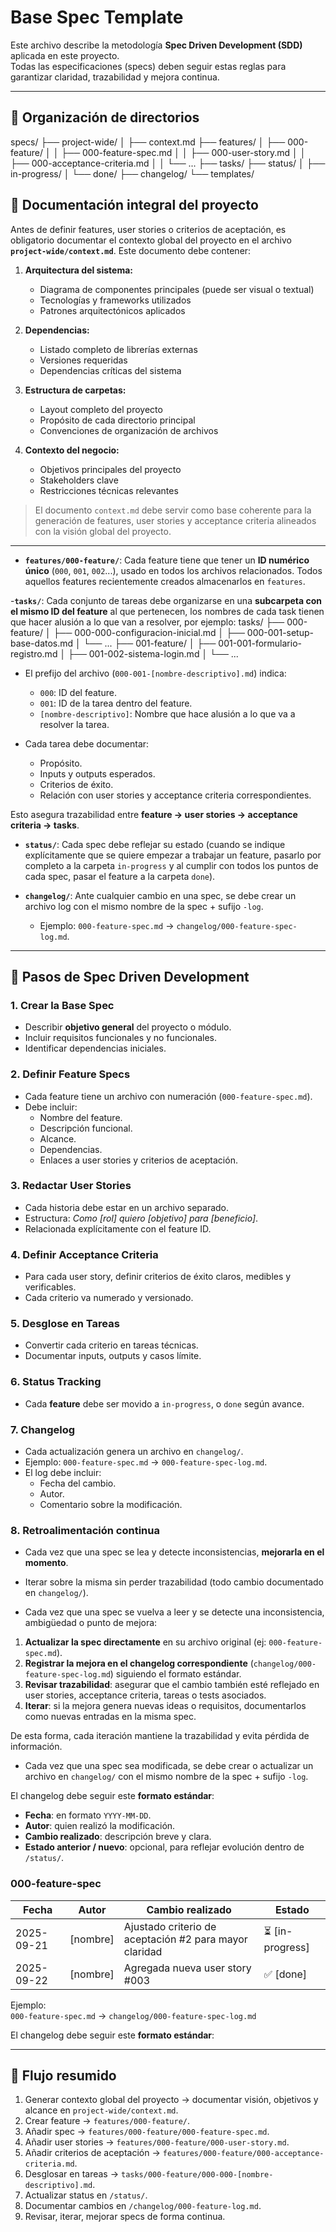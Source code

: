 # Base Spec Template

Este archivo describe la metodología **Spec Driven Development (SDD)** aplicada en este proyecto.  
Todas las especificaciones (specs) deben seguir estas reglas para garantizar claridad, trazabilidad y mejora continua.

---

## 📂 Organización de directorios

specs/
├── project-wide/
│ ├── context.md
├── features/
│ ├── 000-feature/
│ │ ├── 000-feature-spec.md
│ │ ├── 000-user-story.md
│ │ ├── 000-acceptance-criteria.md
│ │ └── ...
├── tasks/
├── status/
│ ├── in-progress/
│ └── done/
├── changelog/
└── templates/

## 📄 Documentación integral del proyecto

Antes de definir features, user stories o criterios de aceptación, es obligatorio documentar el contexto global del proyecto en el archivo **`project-wide/context.md`**. Este documento debe contener:

1. **Arquitectura del sistema:**

    - Diagrama de componentes principales (puede ser visual o textual)
    - Tecnologías y frameworks utilizados
    - Patrones arquitectónicos aplicados

2. **Dependencias:**

    - Listado completo de librerías externas
    - Versiones requeridas
    - Dependencias críticas del sistema

3. **Estructura de carpetas:**

    - Layout completo del proyecto
    - Propósito de cada directorio principal
    - Convenciones de organización de archivos

4. **Contexto del negocio:**
    - Objetivos principales del proyecto
    - Stakeholders clave
    - Restricciones técnicas relevantes

> El documento `context.md` debe servir como base coherente para la generación de features, user stories y acceptance criteria alineados con la visión global del proyecto.

---

-   **`features/000-feature/`**: Cada feature tiene que tener un **ID numérico único** (`000`, `001`, `002`...), usado en todos los archivos relacionados. Todos aquellos features recientemente creados almacenarlos en `features`.

-**`tasks/`**: Cada conjunto de tareas debe organizarse en una **subcarpeta con el mismo ID del feature** al que pertenecen, los nombres de cada task tienen que hacer alusión a lo que van a resolver, por ejemplo:
tasks/
├── 000-feature/
│ ├── 000-000-configuracion-inicial.md
│ ├── 000-001-setup-base-datos.md
│ └── ...
├── 001-feature/
│ ├── 001-001-formulario-registro.md
│ ├── 001-002-sistema-login.md
│ └── ...

-   El prefijo del archivo (`000-001-[nombre-descriptivo].md`) indica:

    -   `000`: ID del feature.
    -   `001`: ID de la tarea dentro del feature.
    -   `[nombre-descriptivo]`: Nombre que hace alusión a lo que va a resolver la tarea.

-   Cada tarea debe documentar:
    -   Propósito.
    -   Inputs y outputs esperados.
    -   Criterios de éxito.
    -   Relación con user stories y acceptance criteria correspondientes.

Esto asegura trazabilidad entre **feature → user stories → acceptance criteria → tasks**.

-   **`status/`**: Cada spec debe reflejar su estado (cuando se indique explícitamente que se quiere empezar a trabajar un feature, pasarlo por completo a la carpeta `in-progress` y al cumplir con todos los puntos de cada spec, pasar el feature a la carpeta `done`).

-   **`changelog/`**: Ante cualquier cambio en una spec, se debe crear un archivo log con el mismo nombre de la spec + sufijo `-log`.
    -   Ejemplo: `000-feature-spec.md` → `changelog/000-feature-spec-log.md`.

---

## 📑 Pasos de Spec Driven Development

### 1. Crear la **Base Spec**

-   Describir **objetivo general** del proyecto o módulo.
-   Incluir requisitos funcionales y no funcionales.
-   Identificar dependencias iniciales.

### 2. Definir **Feature Specs**

-   Cada feature tiene un archivo con numeración (`000-feature-spec.md`).
-   Debe incluir:
    -   Nombre del feature.
    -   Descripción funcional.
    -   Alcance.
    -   Dependencias.
    -   Enlaces a user stories y criterios de aceptación.

### 3. Redactar **User Stories**

-   Cada historia debe estar en un archivo separado.
-   Estructura: _Como [rol] quiero [objetivo] para [beneficio]_.
-   Relacionada explícitamente con el feature ID.

### 4. Definir **Acceptance Criteria**

-   Para cada user story, definir criterios de éxito claros, medibles y verificables.
-   Cada criterio va numerado y versionado.

### 5. Desglose en **Tareas**

-   Convertir cada criterio en tareas técnicas.
-   Documentar inputs, outputs y casos límite.

### 6. **Status Tracking**

-   Cada **feature** debe ser movido a `in-progress`, o `done` según avance.

### 7. **Changelog**

-   Cada actualización genera un archivo en `changelog/`.
-   Ejemplo: `000-feature-spec.md` → `000-feature-spec-log.md`.
-   El log debe incluir:
    -   Fecha del cambio.
    -   Autor.
    -   Comentario sobre la modificación.

### 8. **Retroalimentación continua**

-   Cada vez que una spec se lea y detecte inconsistencias, **mejorarla en el momento**.
-   Iterar sobre la misma sin perder trazabilidad (todo cambio documentado en `changelog/`).

-   Cada vez que una spec se vuelva a leer y se detecte una inconsistencia, ambigüedad o punto de mejora:

1. **Actualizar la spec directamente** en su archivo original (ej: `000-feature-spec.md`).
2. **Registrar la mejora en el changelog correspondiente** (`changelog/000-feature-spec-log.md`) siguiendo el formato estándar.
3. **Revisar trazabilidad**: asegurar que el cambio también esté reflejado en user stories, acceptance criteria, tareas o tests asociados.
4. **Iterar**: si la mejora genera nuevas ideas o requisitos, documentarlos como nuevas entradas en la misma spec.

De esta forma, cada iteración mantiene la trazabilidad y evita pérdida de información.

-   Cada vez que una spec sea modificada, se debe crear o actualizar un archivo en `changelog/` con el mismo nombre de la spec + sufijo `-log`.

El changelog debe seguir este **formato estándar**:

-   **Fecha**: en formato `YYYY-MM-DD`.
-   **Autor**: quien realizó la modificación.
-   **Cambio realizado**: descripción breve y clara.
-   **Estado anterior / nuevo**: opcional, para reflejar evolución dentro de `/status/`.

### 000-feature-spec

| Fecha      | Autor    | Cambio realizado                                       | Estado           |
| ---------- | -------- | ------------------------------------------------------ | ---------------- |
| 2025-09-21 | [nombre] | Ajustado criterio de aceptación #2 para mayor claridad | ⏳ [in-progress] |
| 2025-09-22 | [nombre] | Agregada nueva user story #003                         | ✅ [done]        |

Ejemplo:  
`000-feature-spec.md` → `changelog/000-feature-spec-log.md`

El changelog debe seguir este **formato estándar**:

---

## 🔄 Flujo resumido

1. Generar contexto global del proyecto → documentar visión, objetivos y alcance en `project-wide/context.md`.
2. Crear feature → `features/000-feature/`.
3. Añadir spec → `features/000-feature/000-feature-spec.md`.
4. Añadir user stories → `features/000-feature/000-user-story.md`.
5. Añadir criterios de aceptación → `features/000-feature/000-acceptance-criteria.md`.
6. Desglosar en tareas → `tasks/000-feature/000-000-[nombre-descriptivo].md`.
7. Actualizar status en `/status/`.
8. Documentar cambios en `/changelog/000-feature-log.md`.
9. Revisar, iterar, mejorar specs de forma continua.
